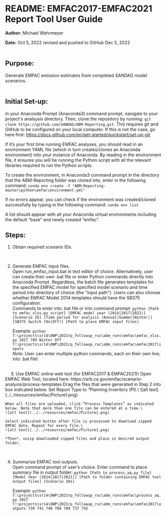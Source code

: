 # README: EMFAC2017-EMFAC2021 Report Tool User Guide

**Author:** Michael Wehrmeyer

**Date:** Oct 5, 2022 
revised and pushed to GitHub Dec 5, 2022
<br/><br/>

## Purpose: 
Generate EMFAC emission estimates from completed SANDAG model scenarios. 
<br/><br/>

## Initial Set-up:
In your Anaconda Prompt (Anaconda3) command prompt, navigate to your project's analsysis directory. Then, clone the repository by running: ```git clone https://github.com/SANDAG/ABM-Reporting.git```. This requires git and GitHub to be configured on your local computer. If this is not the case, go here first: https://docs.github.com/en/get-started/quickstart/set-up-git

If it’s your first time running EMFAC analyses, you should read in an environment YAML file (which in turn creates/clones an Anaconda environment) into your instance of Anaconda. By reading in the environment file, it ensures you will be running the Python script with all the relevant libraries required to run the Python scripts.  

To create the environment, in Anaconda3 command prompt in the directory that the ABM-Reporting folder was cloned into, enter in the following command: 
```conda env create -f "ABM-Reporting-master\python\emfac\environment.yml" ```

If no errors appear, you can check if the environment was created/cloned successfully by typing in the following command: 
```conda env list ```

A list should appear with all your Anaconda virtual environments including the default “base” and newly created “emfac”. 
<br/>

## Steps:
1.	Obtain required scenario IDs.
<br/>

2.	Generate EMFAC input files.\
    Open run_emfac_input.bat in text editor of choice. Alternatively, user can create their own .bat file or enter Python commands directly into Anaconda Prompt. Regardless, the batch file generates templates for the specified EMFAC model for specified model scenario and time period into directory of choice (the "input path"). Users can also choose whether EMFAC Model 2014 templates should have the SB375 configuration.\
    Commands to enter into .bat file or into command prompt:
    ```python [Path to emfac_xlxs.py script] [EMFAC model year (2014|2017|2021)] [Scenario ID] [Time period for analysis (Annual|Summer|Winter|] [SB375 Switch (On|Off)] [Path to place EMFAC input files]```

    Example: 
    ```python T:\projects\sr14\OWP\2021rp_followup_ruc\abm_runs\emfac\emfac_xlsx.py 2017 709 Winter Off T:\projects\sr14\OWP\2021rp_followup_ruc\abm_runs\emfac\emfac2017\inputs```\
    *Note*: User can enter multiple python commands, each on their own line, into .bat file\
<br/>
 
3.	Use EMFAC online web tool (for EMFAC2017 & EMFAC2021)\
    Open EMFAC Web Tool, located here: https://arb.ca.gov/emfac/scenario-analysis/process-templates
    Drag the files that were generated in Step 2 into box indicated below. Set Report Type to “Planning Inventory (PI).\
    ![alt text](../../resources/emfac/Picture1.png)
 
    When all files are uploaded, click “Process Templates” as indicated below. Note that more than one file can be entered at a time.\ 
    ![alt text](../../resources/emfac/Picture1.png)

    Select indicated button after file is processed to download zipped EMFAC data. Repeat for every file.\
    ![alt text](../../resources/emfac/Picture1.png)

    *Then*, unzip downloaded zipped files and place in desired output folder. 
<br/>

4.	Summarize EMFAC tool outputs.\
    Open command prompt of user’s choice. Enter command to place summary file in output folder:
    ```python [Path to process_aq.py file] [Model Year (2014|2017|2021)] [Path to folder containing EMFAC tool output files] [Scenario IDs]```

    Example: ```python T:\projects\sr14\OWP\2021rp_followup_ruc\abm_runs\emfac\process_aq.py 2017 T:\projects\sr14\OWP\2021rp_followup_ruc\abm_runs\emfac\emfac2017\outputs 739 741 740 708 709 737 742```

